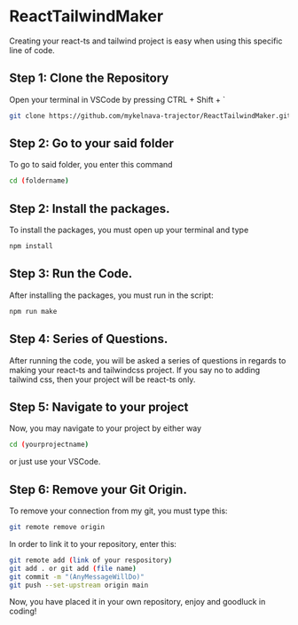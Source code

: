 # ReactTailwindMaker
Creating your react-ts and tailwind project is easy when using this specific line of code.

## Step 1: Clone the Repository

Open your terminal in VSCode by pressing CTRL + Shift + ` 

 ```bash  
git clone https://github.com/mykelnava-trajector/ReactTailwindMaker.git
```
## Step 2: Go to your said folder

To go to said folder, you enter this command

 ```bash  
cd (foldername)
```

## Step 2: Install the packages.

To install the packages, you must open up your terminal and type 

 ```bash  
npm install
```

## Step 3: Run the Code.

After installing the packages, you must run in the script: 

```bash
npm run make
```

## Step 4: Series of Questions.

After running the code, you will be asked a series of questions in regards to making your react-ts and tailwindcss project.
If you say no to adding tailwind css, then your project will be react-ts only.

## Step 5: Navigate to your project

Now, you may navigate to your project by either way 

```bash
cd (yourprojectname)
```
or just use your VSCode.

## Step 6: Remove your Git Origin.

To remove your connection from my git, you must type this:

```bash
git remote remove origin
```
In order to link it to your repository, enter this:

```bash
git remote add (link of your respository)
git add . or git add (file name)
git commit -m "(AnyMessageWillDo)"
git push --set-upstream origin main
```
Now, you have placed it in your own repository, enjoy and goodluck in coding!


